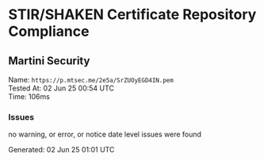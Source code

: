 # STIR/SHAKEN Certificate Repository Compliance

## Martini Security

Name: `https://p.mtsec.me/2e5a/SrZUOyEGD4IN.pem`\
Tested At: 02 Jun 25 00:54 UTC\
Time: 106ms

### Issues

no warning, or error, or notice date level issues were found

Generated: 02 Jun 25 01:01 UTC